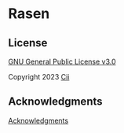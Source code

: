 # Rasen

## License
[GNU General Public License v3.0](License.md)

Copyright 2023 [Cii](https://twitter.com/cii0000)

## Acknowledgments
[Acknowledgments](Rasen/Acknowledgments.txt)
